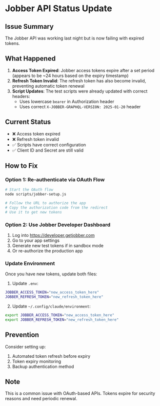 # Jobber API Status Update

## Issue Summary
The Jobber API was working last night but is now failing with expired tokens.

## What Happened
1. **Access Token Expired**: Jobber access tokens expire after a set period (appears to be ~24 hours based on the expiry timestamp)
2. **Refresh Token Invalid**: The refresh token has also become invalid, preventing automatic token renewal
3. **Script Updates**: The test scripts were already updated with correct headers:
   - Uses lowercase `bearer` in Authorization header
   - Uses correct `X-JOBBER-GRAPHQL-VERSION: 2025-01-20` header

## Current Status
- ❌ Access token expired
- ❌ Refresh token invalid
- ✅ Scripts have correct configuration
- ✅ Client ID and Secret are still valid

## How to Fix

### Option 1: Re-authenticate via OAuth Flow
```bash
# Start the OAuth flow
node scripts/jobber-setup.js

# Follow the URL to authorize the app
# Copy the authorization code from the redirect
# Use it to get new tokens
```

### Option 2: Use Jobber Developer Dashboard
1. Log into https://developer.getjobber.com
2. Go to your app settings
3. Generate new test tokens if in sandbox mode
4. Or re-authorize the production app

### Update Environment
Once you have new tokens, update both files:

1. Update `.env`:
```bash
JOBBER_ACCESS_TOKEN="new_access_token_here"
JOBBER_REFRESH_TOKEN="new_refresh_token_here"
```

2. Update `~/.config/claude/environment`:
```bash
export JOBBER_ACCESS_TOKEN="new_access_token_here"
export JOBBER_REFRESH_TOKEN="new_refresh_token_here"
```

## Prevention
Consider setting up:
1. Automated token refresh before expiry
2. Token expiry monitoring
3. Backup authentication method

## Note
This is a common issue with OAuth-based APIs. Tokens expire for security reasons and need periodic renewal.